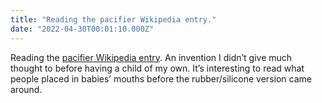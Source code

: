 ```yaml
---
title: "Reading the pacifier Wikipedia entry."
date: "2022-04-30T00:01:10.000Z"
---
```


Reading the [pacifier Wikipedia entry](https://en.wikipedia.org/wiki/Pacifier?wprov=sfti1). An invention I didn’t give much thought to before having a child of my own. It’s interesting to read what people placed in babies’ mouths before the rubber/silicone version came around.
